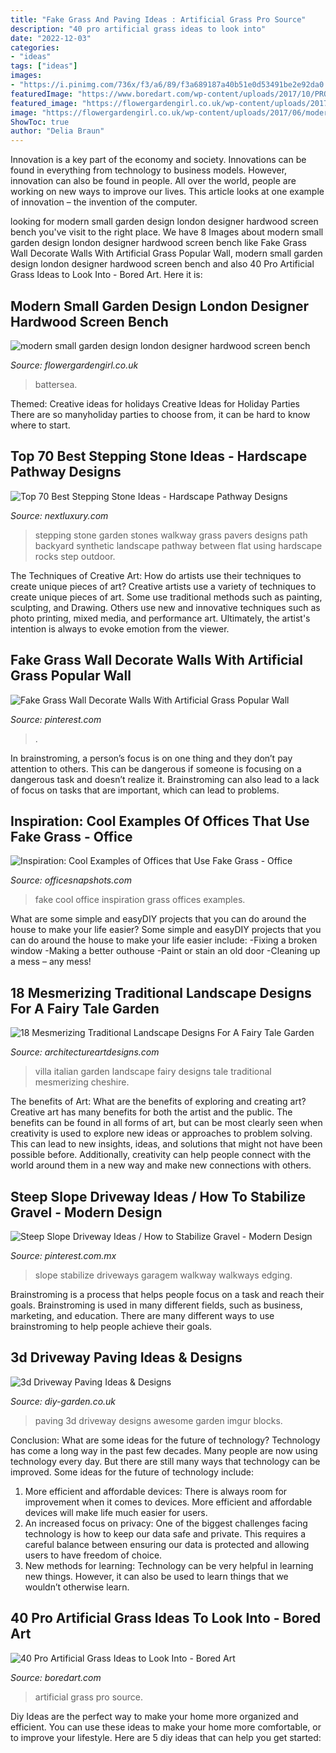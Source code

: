 ```yaml
---
title: "Fake Grass And Paving Ideas : Artificial Grass Pro Source"
description: "40 pro artificial grass ideas to look into"
date: "2022-12-03"
categories:
- "ideas"
tags: ["ideas"]
images:
- "https://i.pinimg.com/736x/f3/a6/89/f3a689187a40b51e0d53491be2e92da0.jpg"
featuredImage: "https://www.boredart.com/wp-content/uploads/2017/10/PRO-ARTIFICIAL-GRASS-IDEAS11-1.jpg"
featured_image: "https://flowergardengirl.co.uk/wp-content/uploads/2017/06/modern-small-garden-design-london-designer-hardwood-screen-bench-bespoke-storage-cream-paving-artificial-grass-chelsea-wimbledon-putney-fulham-hammersmith.jpg"
image: "https://flowergardengirl.co.uk/wp-content/uploads/2017/06/modern-small-garden-design-london-designer-hardwood-screen-bench-bespoke-storage-cream-paving-artificial-grass-chelsea-wimbledon-putney-fulham-hammersmith.jpg"
ShowToc: true
author: "Delia Braun"
---
```



Innovation is a key part of the economy and society. Innovations can be found in everything from technology to business models. However, innovation can also be found in people. All over the world, people are working on new ways to improve our lives. This article looks at one example of innovation – the invention of the computer.

	

		
looking for modern small garden design london designer hardwood screen bench you've visit to the right place. We have 8 Images about modern small garden design london designer hardwood screen bench like Fake Grass Wall Decorate Walls With Artificial Grass Popular Wall, modern small garden design london designer hardwood screen bench and also 40 Pro Artificial Grass Ideas to Look Into - Bored Art. Here it is:
		
    
## Modern Small Garden Design London Designer Hardwood Screen Bench

<img loading=lazy src="https://flowergardengirl.co.uk/wp-content/uploads/2017/06/modern-small-garden-design-london-designer-hardwood-screen-bench-bespoke-storage-cream-paving-artificial-grass-chelsea-wimbledon-putney-fulham-hammersmith.jpg" onerror="this.onerror=null;this.src='https://tse4.mm.bing.net/th?id=OIP.osOzinj4G5k7Ii5LgWmRhAHaE5&amp;pid=15.1';" alt="modern small garden design london designer hardwood screen bench">

_Source: flowergardengirl.co.uk_

>battersea. 

	

Themed: Creative ideas for holidays
Creative Ideas for Holiday Parties
There are so manyholiday parties to choose from, it can be hard to know where to start.

    
## Top 70 Best Stepping Stone Ideas - Hardscape Pathway Designs

<img loading=lazy src="http://nextluxury.com/wp-content/uploads/home-design-ideas-stepping-stone-backyard.jpg" onerror="this.onerror=null;this.src='https://tse1.mm.bing.net/th?id=OIP.g7F4cInYvj7Suja_P8AcCwAAAA&amp;pid=15.1';" alt="Top 70 Best Stepping Stone Ideas - Hardscape Pathway Designs">

_Source: nextluxury.com_

>stepping stone garden stones walkway grass pavers designs path backyard synthetic landscape pathway between flat using hardscape rocks step outdoor. 

	

The Techniques of Creative Art: How do artists use their techniques to create unique pieces of art?
Creative artists use a variety of techniques to create unique pieces of art. Some use traditional methods such as painting, sculpting, and Drawing. Others use new and innovative techniques such as photo printing, mixed media, and performance art. Ultimately, the artist's intention is always to evoke emotion from the viewer.

    
## Fake Grass Wall Decorate Walls With Artificial Grass Popular Wall

<img loading=lazy src="https://i.pinimg.com/736x/f3/a6/89/f3a689187a40b51e0d53491be2e92da0.jpg" onerror="this.onerror=null;this.src='https://tse3.mm.bing.net/th?id=OIP.0fCQdkZ-2Mt6-FQD2kcKOgHaE8&amp;pid=15.1';" alt="Fake Grass Wall Decorate Walls With Artificial Grass Popular Wall">

_Source: pinterest.com_

>. 

	

In brainstroming, a person’s focus is on one thing and they don’t pay attention to others. This can be dangerous if someone is focusing on a dangerous task and doesn’t realize it. Brainstroming can also lead to a lack of focus on tasks that are important, which can lead to problems.

    
## Inspiration: Cool Examples Of Offices That Use Fake Grass - Office

<img loading=lazy src="http://officesnapshots.com/wp-content/uploads/2012/01/p1-700x467.jpg" onerror="this.onerror=null;this.src='https://tse1.mm.bing.net/th?id=OIP.SZNFe3QMGaHTMIK-P_vIfgHaE8&amp;pid=15.1';" alt="Inspiration: Cool Examples of Offices that Use Fake Grass - Office">

_Source: officesnapshots.com_

>fake cool office inspiration grass offices examples. 

	

What are some simple and easyDIY projects that you can do around the house to make your life easier?
Some simple and easyDIY projects that you can do around the house to make your life easier include: 
-Fixing a broken window 
-Making a better outhouse 
-Paint or stain an old door 
-Cleaning up a mess – any mess!

    
## 18 Mesmerizing Traditional Landscape Designs For A Fairy Tale Garden

<img loading=lazy src="https://www.architectureartdesigns.com/wp-content/uploads/2015/12/18-Mesmerizing-Traditional-Landscape-Designs-For-A-Fairy-Tale-Garden-11-630x419.jpg" onerror="this.onerror=null;this.src='https://tse4.mm.bing.net/th?id=OIP.TeSI3fjjObFa5ujKLPC14wHaE7&amp;pid=15.1';" alt="18 Mesmerizing Traditional Landscape Designs For A Fairy Tale Garden">

_Source: architectureartdesigns.com_

>villa italian garden landscape fairy designs tale traditional mesmerizing cheshire. 

	

The benefits of Art: What are the benefits of exploring and creating art?
Creative art has many benefits for both the artist and the public. The benefits can be found in all forms of art, but can be most clearly seen when creativity is used to explore new ideas or approaches to problem solving. This can lead to new insights, ideas, and solutions that might not have been possible before. Additionally, creativity can help people connect with the world around them in a new way and make new connections with others.

    
## Steep Slope Driveway Ideas / How To Stabilize Gravel - Modern Design

<img loading=lazy src="https://i.pinimg.com/736x/ea/a0/62/eaa062ce97b96bea3a6fe423dcba5c6b.jpg" onerror="this.onerror=null;this.src='https://tse4.mm.bing.net/th?id=OIP.TBLVC-ymmvnM5MgWo3N3CwHaJ3&amp;pid=15.1';" alt="Steep Slope Driveway Ideas / How to Stabilize Gravel - Modern Design">

_Source: pinterest.com.mx_

>slope stabilize driveways garagem walkway walkways edging. 

	

Brainstroming is a process that helps people focus on a task and reach their goals. Brainstroming is used in many different fields, such as business, marketing, and education. There are many different ways to use brainstroming to help people achieve their goals.

    
## 3d Driveway Paving Ideas &amp; Designs

<img loading=lazy src="http://diy-garden.co.uk/wp-content/uploads/2020/04/3d-paving-ideas-3.jpg" onerror="this.onerror=null;this.src='https://tse4.mm.bing.net/th?id=OIP.6nELMiOHDHjdKMMM8b0NywHaJ4&amp;pid=15.1';" alt="3d Driveway Paving Ideas &amp; Designs">

_Source: diy-garden.co.uk_

>paving 3d driveway designs awesome garden imgur blocks. 

	

Conclusion: What are some ideas for the future of technology?
Technology has come a long way in the past few decades. Many people are now using technology every day. But there are still many ways that technology can be improved. Some ideas for the future of technology include: 
1) More efficient and affordable devices: There is always room for improvement when it comes to devices. More efficient and affordable devices will make life much easier for users. 
2) An increased focus on privacy: One of the biggest challenges facing technology is how to keep our data safe and private. This requires a careful balance between ensuring our data is protected and allowing users to have freedom of choice. 
3) New methods for learning: Technology can be very helpful in learning new things. However, it can also be used to learn things that we wouldn’t otherwise learn.

    
## 40 Pro Artificial Grass Ideas To Look Into - Bored Art

<img loading=lazy src="https://www.boredart.com/wp-content/uploads/2017/10/PRO-ARTIFICIAL-GRASS-IDEAS11-1.jpg" onerror="this.onerror=null;this.src='https://tse2.mm.bing.net/th?id=OIP.FHOb2RJ33c77JayLFb5ARgHaLH&amp;pid=15.1';" alt="40 Pro Artificial Grass Ideas to Look Into - Bored Art">

_Source: boredart.com_

>artificial grass pro source. 

	

Diy Ideas are the perfect way to make your home more organized and efficient. You can use these ideas to make your home more comfortable, or to improve your lifestyle. Here are 5 diy ideas that can help you get started: 

